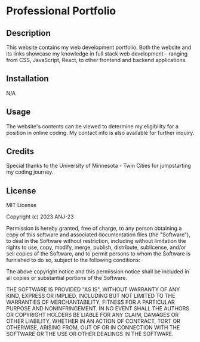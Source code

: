 # Professional Portfolio

## Description

This website contains my web development portfolio. Both the website and its links showcase my knowledge in full stack web development - ranging from CSS, JavaScript, React, to other frontend and backend applications.

## Installation

N/A

## Usage

The website's contents can be viewed to determine my eligibility for a position in online coding. My contact info is also available for further inquiry.

## Credits

Special thanks to the University of Minnesota - Twin Cities for jumpstarting my coding journey.

## License

MIT License

Copyright (c) 2023 ANJ-23

Permission is hereby granted, free of charge, to any person obtaining a copy
of this software and associated documentation files (the "Software"), to deal
in the Software without restriction, including without limitation the rights
to use, copy, modify, merge, publish, distribute, sublicense, and/or sell
copies of the Software, and to permit persons to whom the Software is
furnished to do so, subject to the following conditions:

The above copyright notice and this permission notice shall be included in all
copies or substantial portions of the Software.

THE SOFTWARE IS PROVIDED "AS IS", WITHOUT WARRANTY OF ANY KIND, EXPRESS OR
IMPLIED, INCLUDING BUT NOT LIMITED TO THE WARRANTIES OF MERCHANTABILITY,
FITNESS FOR A PARTICULAR PURPOSE AND NONINFRINGEMENT. IN NO EVENT SHALL THE
AUTHORS OR COPYRIGHT HOLDERS BE LIABLE FOR ANY CLAIM, DAMAGES OR OTHER
LIABILITY, WHETHER IN AN ACTION OF CONTRACT, TORT OR OTHERWISE, ARISING FROM,
OUT OF OR IN CONNECTION WITH THE SOFTWARE OR THE USE OR OTHER DEALINGS IN THE
SOFTWARE.
